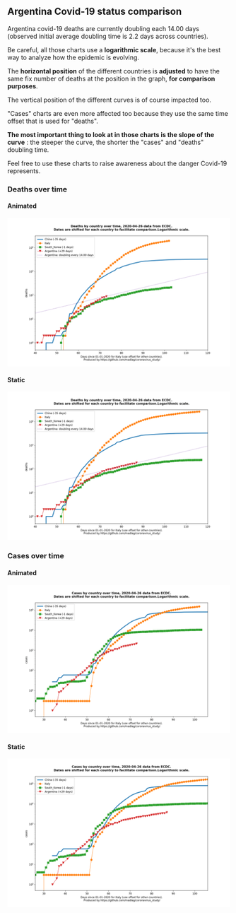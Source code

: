 ## Argentina Covid-19 status comparison 

Argentina covid-19 deaths are currently doubling each 14.00 days (observed initial average doubling time is 2.2 days across countries).



Be careful, all those charts use a **logarithmic scale**, because it's the best way to analyze how the epidemic is evolving.
 
The **horizontal position** of the different countries is **adjusted** to have the same fix number of deaths at the position in the graph, **for comparison purposes**.

The vertical position of the different curves is of course impacted too.

"Cases" charts are even more affected too because they use the same time offset that is used for "deaths".

**The most important thing to look at in those charts is the slope of the curve** : the steeper the curve, the shorter the "cases" and "deaths" doubling time.

Feel free to use these charts to raise awareness about the danger Covid-19 represents. 


 
### Deaths over time
 
#### Animated
![Argentina covid-19 deaths animated chart](https://raw.githubusercontent.com/madlag/coronavirus_study/master/notebooks/graphs/2020-04-26/countries/Argentina/2020-04-26_Argentina_deaths.gif "Argentina covid-19 deaths animated chart")   
 
#### Static
![Argentina covid-19 deaths static chart](https://raw.githubusercontent.com/madlag/coronavirus_study/master/notebooks/graphs/2020-04-26/countries/Argentina/2020-04-26_Argentina_deaths.png "Argentina covid-19 deaths static chart")   

 
### Cases over time
 
#### Animated
![Argentina covid-19 cases animated chart](https://raw.githubusercontent.com/madlag/coronavirus_study/master/notebooks/graphs/2020-04-26/countries/Argentina/2020-04-26_Argentina_cases.gif "Argentina covid-19 cases animated chart")   
 
#### Static
![Argentina covid-19 cases static chart](https://raw.githubusercontent.com/madlag/coronavirus_study/master/notebooks/graphs/2020-04-26/countries/Argentina/2020-04-26_Argentina_cases.png "Argentina covid-19 cases static chart")   

